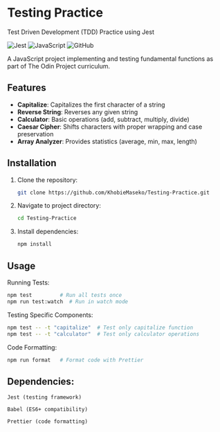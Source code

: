# Testing Practice

Test Driven Development (TDD) Practice using Jest

![Jest](https://img.shields.io/badge/-Jest-%23C21325?logo=jest&logoColor=white)
![JavaScript](https://img.shields.io/badge/javascript-%23323330.svg?logo=javascript&logoColor=%23F7DF1E)
![GitHub](https://img.shields.io/badge/github-%23121011.svg?logo=github&logoColor=white)

A JavaScript project implementing and testing fundamental functions as part of The Odin Project curriculum.

## Features

- **Capitalize**: Capitalizes the first character of a string
- **Reverse String**: Reverses any given string
- **Calculator**: Basic operations (add, subtract, multiply, divide)
- **Caesar Cipher**: Shifts characters with proper wrapping and case preservation
- **Array Analyzer**: Provides statistics (average, min, max, length)

## Installation

1. Clone the repository:
   ```bash
   git clone https://github.com/KhobieMaseko/Testing-Practice.git
   ```

2. Navigate to project directory:
   ```bash
   cd Testing-Practice
   ```

3. Install dependencies:
   ```bash
   npm install
   ```

## Usage

Running Tests:
```bash
npm test         # Run all tests once
npm run test:watch  # Run in watch mode
```

Testing Specific Components:
```bash
npm test -- -t "capitalize"  # Test only capitalize function
npm test -- -t "calculator"  # Test only calculator operations
```

Code Formatting:
```bash
npm run format   # Format code with Prettier
```

## Dependencies:

    Jest (testing framework)

    Babel (ES6+ compatibility)

    Prettier (code formatting)
